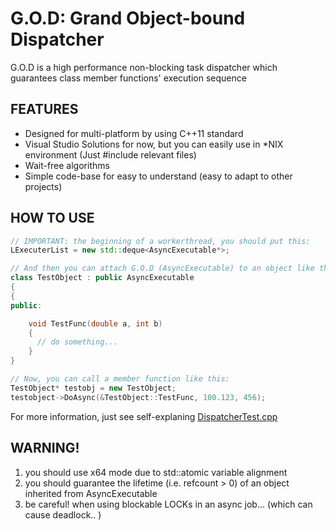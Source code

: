 G.O.D: Grand Object-bound Dispatcher
==========

G.O.D is a high performance non-blocking task dispatcher which guarantees class member functions' execution sequence 

## FEATURES
* Designed for multi-platform by using C++11 standard
 * Visual Studio Solutions for now, but you can easily use in *NIX environment (Just #include relevant files)
* Wait-free algorithms
* Simple code-base for easy to understand (easy to adapt to other projects)


## HOW TO USE

```C++
// IMPORTANT: the beginning of a workerthread, you should put this:
LExecuterList = new std::deque<AsyncExecutable*>;

// And then you can attach G.O.D (AsyncExecutable) to an object like this:
class TestObject : public AsyncExecutable
{
{
public:

	void TestFunc(double a, int b)
	{
	  // do something...
	}
}

// Now, you can call a member function like this:
TestObject* testobj = new TestObject;
testobject->DoAsync(&TestObject::TestFunc, 100.123, 456);

```

For more information, just see self-explaning [DispatcherTest.cpp](JobDispatcher/DispatcherTest.cpp)  

## WARNING!

1. you should use x64 mode due to std::atomic variable alignment
2. you should guarantee the lifetime (i.e. refcount > 0) of an object inherited from AsyncExecutable
3. be careful! when using blockable LOCKs in an async job... (which can cause deadlock.. )


